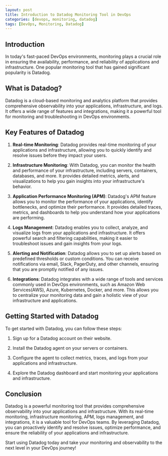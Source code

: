 ```yaml
---
layout: post
title: Introduction to Datadog Monitoring Tool in DevOps
categories: [devops, monitoring, datadog]
tags: [DevOps, Monitoring, Datadog]
---
```


## Introduction

In today's fast-paced DevOps environments, monitoring plays a crucial role in ensuring the availability, performance, and reliability of applications and infrastructure. One popular monitoring tool that has gained significant popularity is Datadog.

## What is Datadog?

Datadog is a cloud-based monitoring and analytics platform that provides comprehensive observability into your applications, infrastructure, and logs. It offers a wide range of features and integrations, making it a powerful tool for monitoring and troubleshooting in DevOps environments.

## Key Features of Datadog

1. **Real-time Monitoring**: Datadog provides real-time monitoring of your applications and infrastructure, allowing you to quickly identify and resolve issues before they impact your users.

2. **Infrastructure Monitoring**: With Datadog, you can monitor the health and performance of your infrastructure, including servers, containers, databases, and more. It provides detailed metrics, alerts, and visualizations to help you gain insights into your infrastructure's behavior.

3. **Application Performance Monitoring (APM)**: Datadog's APM feature allows you to monitor the performance of your applications, identify bottlenecks, and optimize their performance. It provides detailed traces, metrics, and dashboards to help you understand how your applications are performing.

4. **Logs Management**: Datadog enables you to collect, analyze, and visualize logs from your applications and infrastructure. It offers powerful search and filtering capabilities, making it easier to troubleshoot issues and gain insights from your logs.

5. **Alerting and Notification**: Datadog allows you to set up alerts based on predefined thresholds or custom conditions. You can receive notifications via email, Slack, PagerDuty, and other channels, ensuring that you are promptly notified of any issues.

6. **Integrations**: Datadog integrates with a wide range of tools and services commonly used in DevOps environments, such as Amazon Web Services(AWS), Azure, Kubernetes, Docker, and more. This allows you to centralize your monitoring data and gain a holistic view of your infrastructure and applications.

## Getting Started with Datadog

To get started with Datadog, you can follow these steps:

1. Sign up for a Datadog account on their website.

2. Install the Datadog agent on your servers or containers.

3. Configure the agent to collect metrics, traces, and logs from your applications and infrastructure.

4. Explore the Datadog dashboard and start monitoring your applications and infrastructure.

## Conclusion

Datadog is a powerful monitoring tool that provides comprehensive observability into your applications and infrastructure. With its real-time monitoring, infrastructure monitoring, APM, logs management, and integrations, it is a valuable tool for DevOps teams. By leveraging Datadog, you can proactively identify and resolve issues, optimize performance, and ensure the reliability of your applications and infrastructure.

Start using Datadog today and take your monitoring and observability to the next level in your DevOps journey!
